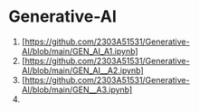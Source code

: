 # Generative-AI

1. [https://github.com/2303A51531/Generative-AI/blob/main/GEN_AI_A1.ipynb]
2. [https://github.com/2303A51531/Generative-AI/blob/main/GEN_AI__A2.ipynb]
3. [https://github.com/2303A51531/Generative-AI/blob/main/GEN__A3.ipynb]
4. 
